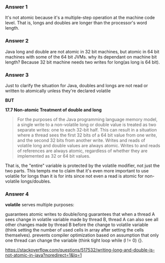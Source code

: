 
### Answer 1
It's not atomic because it's a multiple-step operation at the machine code level. That is, longs and doubles are longer than the processor's word length.

### Answer 2
Java long and double are not atomic in 32 bit machines, but atomic in 64 bit machines with some of the 64 bit JVMs. why its dependant on machine bit length? Because 32 bit machine needs two writes for long(as long is 64 bit). 

### Answer 3
Just to clarify the situation for Java, doubles and longs are not read or written to atomically unless they're declared volatile

**BUT**

**17.7 Non-atomic Treatment of double and long**
> For the purposes of the Java programming language memory model, a single write to a non-volatile long or double value is treated as two separate writes: one to each 32-bit half. This can result in a situation where a thread sees the first 32 bits of a 64 bit value from one write, and the second 32 bits from another write. Writes and reads of volatile long and double values are always atomic. Writes to and reads of references are always atomic, regardless of whether they are implemented as 32 or 64 bit values.

That is, the "entire" variable is protected by the volatile modifier, not just the two parts. This tempts me to claim that it's even more important to use volatile for longs than it is for ints since not even a read is atomic for non-volatile longs/doubles.


### Answer 4
**volatile** serves multiple purposes:

guarantees atomic writes to double/long
guarantees that when a thread A sees change in volatile variable made by thread B, thread A can also see all other changes made by thread B before the change to volatile variable (think setting the number of used cells in array after setting the cells themselves).
prevents compiler optimization based on assumption that only one thread can change the variable (think tight loop while (l != 0) {}.

https://stackoverflow.com/questions/517532/writing-long-and-double-is-not-atomic-in-java?noredirect=1&lq=1

